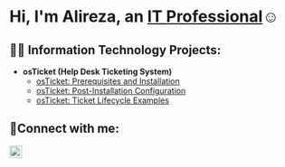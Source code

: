 <h1>Hi, I'm Alireza, an <a href="https://www.linkedin.com/in/alireza-nazir-610327333?utm_source=share&utm_campaign=share_via&utm_content=profile&utm_medium=android_app">IT Professional</a>☺</h1>

<h2>👨‍💻 Information Technology Projects:</h2>

- <b>osTicket (Help Desk Ticketing System)</b>
  - [osTicket: Prerequisites and Installation](https://github.com/AlirezaNazir/osticket-prereqs)
  - [osTicket: Post-Installation Configuration](https://github.com/AlirezaNazir/post-install-config)
  - [osTicket: Ticket Lifecycle Examples](https://github.com/AlirezaNazir/ticket-lifecycle)


<h2>🤳Connect with me:</h2>

[<img align="left" alt="Ali | LinkedIn" width="22px" src="https://cdn.jsdelivr.net/npm/simple-icons@v3/icons/linkedin.svg" />][linkedin]


[linkedin]: https://www.linkedin.com/in/alireza-nazir-610327333?utm_source=share&utm_campaign=share_via&utm_content=profile&utm_medium=android_app
